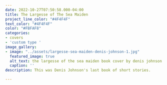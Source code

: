 ```yaml
---
date: 2022-10-27T07:50:58.000-04:00
title: The Largesse of The Sea Maiden
project_line_color: "#4F4F4F"
text_color: "#4F4F4F"
color: "#FBFAF8"
categories:
- covers
- 'custom type '
image_gallery:
- image: "../assets/largesse-sea-maiden-denis-johnson-1.jpg"
  featured_image: true
  alt_text: the largesse of the sea maiden book cover by denis johnson
  caption: ''
description: This was Denis Johnson's last book of short stories.

---
```

